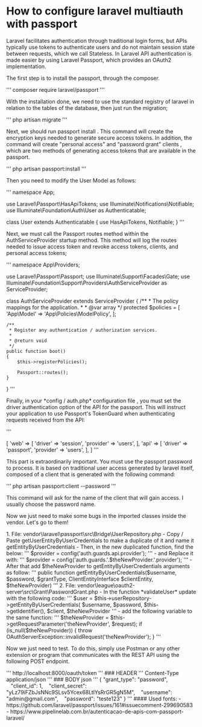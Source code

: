# How to configure laravel multiauth with passport

<p>
Laravel facilitates authentication through traditional login forms, but APIs typically use tokens to authenticate users and do not maintain session state between requests, which we call Stateless. In Laravel API authentication is made easier by using Laravel Passport, which provides an OAuth2 implementation.
</p>

<p>
The first step is to install the passport, through the composer.
</p>

'''
composer require laravel/passport
'''

<p>
With the installation done, we need to use the standard registry of laravel in relation to the tables of the database, then just run the migration;
</p>

'''
php artisan migrate
'''

<p>
Next, we should run passport install . This command will create the encryption keys needed to generate secure access tokens. In addition, the command will create "personal access" and "password grant" clients  , which are two methods of generating access tokens that are available in the passport.
</p>

'''
php artisan passport:install
'''

<p>
Then you need to modify the User Model as follows:
</p>

'''
namespace App;

use Laravel\Passport\HasApiTokens;
use Illuminate\Notifications\Notifiable;
use Illuminate\Foundation\Auth\User as Authenticatable;

class User extends Authenticatable
{
    use HasApiTokens, Notifiable;
}
'''

<p>
Next, we must call the Passport routes method within the AuthServiceProvider startup method. This method will log the routes needed to issue access token and revoke access tokens,  clients, and personal access tokens;
</p>

'''
namespace App\Providers;
 
use Laravel\Passport\Passport;
use Illuminate\Support\Facades\Gate;
use Illuminate\Foundation\Support\Providers\AuthServiceProvider as ServiceProvider;
 
class AuthServiceProvider extends ServiceProvider
{
    /**
     * The policy mappings for the application.
     *
     * @var array
     */
    protected $policies = [
        'App\Model' => 'App\Policies\ModelPolicy',
    ];
 
    /**
     * Register any authentication / authorization services.
     *
     * @return void
     */
    public function boot()
    {
        $this->registerPolicies();
 
        Passport::routes();
    }
}
'''

<p>
Finally, in your *config / auth.php* configuration file , you must set the driver authentication option of the API for the passport. This will instruct your application to use Passport's TokenGuard when authenticating requests received from the API:
</p>

'''
<?php

'guards' => [
    'web' => [
        'driver' => 'session',
        'provider' => 'users',
    ],

    'api' => [
        'driver' => 'passport',
        'provider' => 'users',
    ],
]
'''

<p>
This part is extraordinarily important. You must use the passport password to process. It is based on traditional user access generated by laravel itself, composed of a client that is generated with the following command:
</p>

'''
php artisan passport:client --password
'''

<p>
This command will ask for the name of the client that will gain access. I usually choose the password name.
</p>

<p>
Now we just need to make some bugs in the imported classes inside the vendor. Let's go to them!
</p>

1. File: vendor\laravel\passport\src\Bridge\UserRepository.php
- Copy / Paste getUserEntityByUserCredentials to make a duplicate of it and name it getEntityByUserCredentials
- Then, in the new duplicated function, find the below:
'''
$provider = config('auth.guards.api.provider');
'''
- and Replace it with:
'''
$provider = config('auth.guards.'.$theNewProvider.'.provider');
'''
- After that add $theNewProvider to getEntityByUserCredentials arguments as follow:
'''
public function getEntityByUserCredentials($username, $password, $grantType, ClientEntityInterface $clientEntity, $theNewProvider)
'''

2. File: vendor\league\oauth2-server\src\Grant\PasswordGrant.php
- In the function *validateUser* update with the following code:
'''
$user = $this->userRepository->getEntityByUserCredentials(
      $username,
      $password,
      $this->getIdentifier(),
      $client,
      $theNewProvider
'''
- add the following variable to the same function:
'''
$theNewProvider = $this->getRequestParameter('theNewProvider', $request);

 if (is_null($theNewProvider)) {
 throw OAuthServerException::invalidRequest('theNewProvider');
 }
'''

<p>
Now we just need to test. To do this, simply use Postman or any other extension or program that communicates with the REST API using the following POST endpoint.
</p>

'''
http://localhost:8000/oauth/token
'''

### HEADER
'''
Content-Type application/json
'''

### BODY json
'''
{

   "grant_type": "password",
   "client_id": 1,
   "client_secret": "yLz79iFZbJsNNc9SLsv5Ycex68LtlYsRrGR5gN5M",
   "username": "admin@gmail.com",
   "password": "teste123"
}
'''

#### Used fonts:
- https://github.com/laravel/passport/issues/161#issuecomment-299690583
- https://www.pipelinelab.com.br/autenticacao-de-apis-com-passport-laravel/
